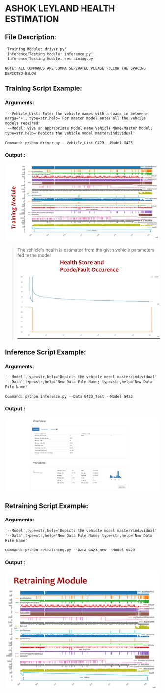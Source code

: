 # ASHOK LEYLAND HEALTH ESTIMATION 



## File Description:
    
    'Training Module: driver.py'
    'Inference/Testing Module: inference.py' 
    'Inference/Testing Module: retraining.py' 

`NOTE: ALL COMMANDS ARE COMMA SEPERATED PLEASE FOLLOW THE SPACING DEPICTED BELOW`  
    
## Training Script Example:

### Arguments:

    '--Vehicle_List: Enter the vehicle names with a space in between; nargs='+', type=str,help='For master model enter all the vehcile models required'
    '--Model: Give an appropriate Model name Vehicle Name/Master Model; type=str,help='Depicts the vehicle model master/individual'

` Command: python driver.py --Vehicle_List G423 --Model G423 `


### Output :
   ![alt text](/results_images/train.jpg)

   
> The vehicle's health is estimated from the given vehicle parameters fed to the model
   ![alt text](/results_images/health.jpg)

## Inference Script Example:

### Arguments:

    '--Model',type=str,help='Depicts the vehicle model master/individual'
    '--Data',type=str,help='New Data File Name; type=str,help='New Data File Name'

` Command: python inference.py --Data G423_Test --Model G423 `

### Output :
   ![alt text](/results_images/inference.png)

## Retraining Script Example:

### Arguments:

    '--Model',type=str,help='Depicts the vehicle model master/individual'
    '--Data',type=str,help='New Data File Name; type=str,help='New Data File Name'

` Command: python retrainning.py --Data G423_new --Model G423 `
### Output :
   ![alt text](/results_images/retrain.png)
